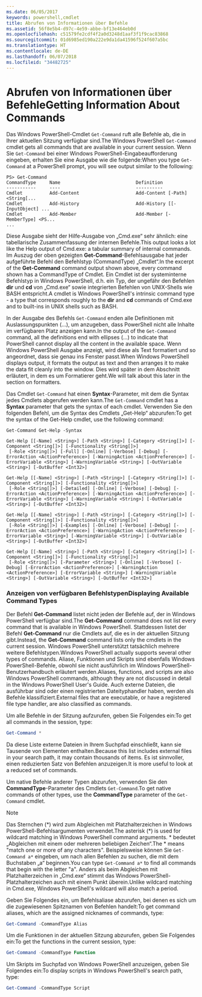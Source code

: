 ```yaml
---
ms.date: 06/05/2017
keywords: powershell,cmdlet
title: Abrufen von Informationen über Befehle
ms.assetid: 56f8e5b4-d97c-4e59-abbe-bf13e464eb0d
ms.openlocfilehash: c51579fe2cdf4f2a0d3248d1aaf3f1f9cac83868
ms.sourcegitcommit: 01d6985ed190a222e9da1da41596f524f607a5bc
ms.translationtype: HT
ms.contentlocale: de-DE
ms.lasthandoff: 06/07/2018
ms.locfileid: "34482725"
---
```

# <a name="getting-information-about-commands"></a><span data-ttu-id="4b5ad-103">Abrufen von Informationen über Befehle</span><span class="sxs-lookup"><span data-stu-id="4b5ad-103">Getting Information About Commands</span></span>
<span data-ttu-id="4b5ad-104">Das Windows PowerShell-Cmdlet `Get-Command` ruft alle Befehle ab, die in Ihrer aktuellen Sitzung verfügbar sind.</span><span class="sxs-lookup"><span data-stu-id="4b5ad-104">The Windows PowerShell `Get-Command` cmdlet gets all commands that are available in your current session.</span></span> <span data-ttu-id="4b5ad-105">Wenn Sie `Get-Command` bei einer Windows PowerShell-Eingabeaufforderung eingeben, erhalten Sie eine Ausgabe wie die folgende:</span><span class="sxs-lookup"><span data-stu-id="4b5ad-105">When you type `Get-Command` at a PowerShell prompt, you will see output similar to the following:</span></span>

```
PS> Get-Command
CommandType     Name                            Definition
-----------     ----                            ----------
Cmdlet          Add-Content                     Add-Content [-Path] <String[...
Cmdlet          Add-History                     Add-History [[-InputObject] ...
Cmdlet          Add-Member                      Add-Member [-MemberType] <PS...
...
```

<span data-ttu-id="4b5ad-106">Diese Ausgabe sieht der Hilfe-Ausgabe von „Cmd.exe“ sehr ähnlich: eine tabellarische Zusammenfassung der internen Befehle.</span><span class="sxs-lookup"><span data-stu-id="4b5ad-106">This output looks a lot like the Help output of Cmd.exe: a tabular summary of internal commands.</span></span> <span data-ttu-id="4b5ad-107">Im Auszug der oben gezeigten **Get-Command**-Befehlsausgabe hat jeder aufgeführte Befehl den Befehlstyp (CommandType) „Cmdlet“.</span><span class="sxs-lookup"><span data-stu-id="4b5ad-107">In the excerpt of the **Get-Command** command output shown above, every command shown has a CommandType of Cmdlet.</span></span> <span data-ttu-id="4b5ad-108">Ein Cmdlet ist der systeminterne Befehlstyp in Windows PowerShell, d.h. ein Typ, der ungefähr den Befehlen **dir** und **cd** von „Cmd.exe“ sowie integrierten Befehlen von UNIX-Shells wie BASH entspricht.</span><span class="sxs-lookup"><span data-stu-id="4b5ad-108">A cmdlet is Windows PowerShell's intrinsic command type - a type that corresponds roughly to the **dir** and **cd** commands of Cmd.exe and to built-ins in UNIX shells such as BASH.</span></span>

<span data-ttu-id="4b5ad-109">In der Ausgabe des Befehls `Get-Command` enden alle Definitionen mit Auslassungspunkten (...), um anzugeben, dass PowerShell nicht alle Inhalte im verfügbaren Platz anzeigen kann.</span><span class="sxs-lookup"><span data-stu-id="4b5ad-109">In the output of the `Get-Command` command, all the definitions end with ellipses (...) to indicate that PowerShell cannot display all the content in the available space.</span></span> <span data-ttu-id="4b5ad-110">Wenn Windows PowerShell Ausgabe anzeigt, wird diese als Text formatiert und so angeordnet, dass sie genau ins Fenster passt.</span><span class="sxs-lookup"><span data-stu-id="4b5ad-110">When Windows PowerShell displays output, it formats the output as text and then arranges it to make the data fit cleanly into the window.</span></span> <span data-ttu-id="4b5ad-111">Dies wird später in dem Abschnitt erläutert, in dem es um Formatierer geht.</span><span class="sxs-lookup"><span data-stu-id="4b5ad-111">We will talk about this later in the section on formatters.</span></span>

<span data-ttu-id="4b5ad-112">Das Cmdlet `Get-Command` hat einen **Syntax**-Parameter, mit dem die Syntax jedes Cmdlets abgerufen werden kann.</span><span class="sxs-lookup"><span data-stu-id="4b5ad-112">The `Get-Command` cmdlet has a **Syntax** parameter that gets the syntax of each cmdlet.</span></span> <span data-ttu-id="4b5ad-113">Verwenden Sie den folgenden Befehl, um die Syntax des Cmdlets „Get-Help“ abzurufen:</span><span class="sxs-lookup"><span data-stu-id="4b5ad-113">To get the syntax of the Get-Help cmdlet, use the following command:</span></span>

```
Get-Command Get-Help -Syntax

Get-Help [[-Name] <String>] [-Path <String>] [-Category <String[]>] [-Component <String[]>] [-Functionality <String[]>]
 [-Role <String[]>] [-Full] [-Online] [-Verbose] [-Debug] [-ErrorAction <ActionPreference>] [-WarningAction <ActionPreference>] [-ErrorVariable <String>] [-WarningVariable <String>] [-OutVariable <String>] [-OutBuffer <Int32>]

Get-Help [[-Name] <String>] [-Path <String>] [-Category <String[]>] [-Component <String[]>] [-Functionality <String[]>]
 [-Role <String[]>] [-Detailed] [-Online] [-Verbose] [-Debug] [-ErrorAction <ActionPreference>] [-WarningAction <ActionPreference>] [-ErrorVariable <String>] [-WarningVariable <String>] [-OutVariable <String>] [-OutBuffer <Int32>]

Get-Help [[-Name] <String>] [-Path <String>] [-Category <String[]>] [-Component <String[]>] [-Functionality <String[]>]
 [-Role <String[]>] [-Examples] [-Online] [-Verbose] [-Debug] [-ErrorAction <ActionPreference>] [-WarningAction <ActionPreference>] [-ErrorVariable <String>] [-WarningVariable <String>] [-OutVariable <String>] [-OutBuffer <Int32>]

Get-Help [[-Name] <String>] [-Path <String>] [-Category <String[]>] [-Component <String[]>] [-Functionality <String[]>]
 [-Role <String[]>] [-Parameter <String>] [-Online] [-Verbose] [-Debug] [-ErrorAction <ActionPreference>] [-WarningAction <ActionPreference>] [-ErrorVariable <String>] [-WarningVariable <String>] [-OutVariable <String>] [-OutBuffer <Int32>]
```

### <a name="displaying-available-command-types"></a><span data-ttu-id="4b5ad-114">Anzeigen von verfügbaren Befehlstypen</span><span class="sxs-lookup"><span data-stu-id="4b5ad-114">Displaying Available Command Types</span></span>
<span data-ttu-id="4b5ad-115">Der Befehl **Get-Command** listet nicht jeden der Befehle auf, der in Windows PowerShell verfügbar sind.</span><span class="sxs-lookup"><span data-stu-id="4b5ad-115">The **Get-Command** command does not list every command that is available in Windows PowerShell.</span></span> <span data-ttu-id="4b5ad-116">Stattdessen listet der Befehl **Get-Command** nur die Cmdlets auf, die es in der aktuellen Sitzung gibt.</span><span class="sxs-lookup"><span data-stu-id="4b5ad-116">Instead, the **Get-Command** command lists only the cmdlets in the current session.</span></span> <span data-ttu-id="4b5ad-117">Windows PowerShell unterstützt tatsächlich mehrere weitere Befehlstypen.</span><span class="sxs-lookup"><span data-stu-id="4b5ad-117">Windows PowerShell actually supports several other types of commands.</span></span> <span data-ttu-id="4b5ad-118">Aliase, Funktionen und Skripts sind ebenfalls Windows PowerShell-Befehle, obwohl sie nicht ausführlich im Windows PowerShell-Benutzerhandbuch erläutert werden.</span><span class="sxs-lookup"><span data-stu-id="4b5ad-118">Aliases, functions, and scripts are also Windows PowerShell commands, although they are not discussed in detail in the Windows PowerShell User's Guide.</span></span> <span data-ttu-id="4b5ad-119">Auch externe Dateien, die ausführbar sind oder einen registrierten Dateityphandler haben, werden als Befehle klassifiziert.</span><span class="sxs-lookup"><span data-stu-id="4b5ad-119">External files that are executable, or have a registered file type handler, are also classified as commands.</span></span>

<span data-ttu-id="4b5ad-120">Um alle Befehle in der Sitzung aufzurufen, geben Sie Folgendes ein:</span><span class="sxs-lookup"><span data-stu-id="4b5ad-120">To get all commands in the session, type:</span></span>

```powershell
Get-Command *
```

<span data-ttu-id="4b5ad-121">Da diese Liste externe Dateien in Ihrem Suchpfad einschließt, kann sie Tausende von Elementen enthalten.</span><span class="sxs-lookup"><span data-stu-id="4b5ad-121">Because this list includes external files in your search path, it may contain thousands of items.</span></span> <span data-ttu-id="4b5ad-122">Es ist sinnvoller, einen reduzierten Satz von Befehlen anzuzeigen.</span><span class="sxs-lookup"><span data-stu-id="4b5ad-122">It is more useful to look at a reduced set of commands.</span></span>

<span data-ttu-id="4b5ad-123">Um native Befehle anderer Typen abzurufen, verwenden Sie den **CommandType**-Parameter des Cmdlets `Get-Command`.</span><span class="sxs-lookup"><span data-stu-id="4b5ad-123">To get native commands of other types, use the **CommandType** parameter of the `Get-Command` cmdlet.</span></span>

> [!NOTE]
> <span data-ttu-id="4b5ad-124">Das Sternchen (\*) wird zum Abgleichen mit Platzhalterzeichen in Windows PowerShell-Befehlsargumenten verwendet.</span><span class="sxs-lookup"><span data-stu-id="4b5ad-124">The asterisk (\*) is used for wildcard matching in Windows PowerShell command arguments.</span></span> <span data-ttu-id="4b5ad-125">\* bedeutet „Abgleichen mit einem oder mehreren beliebigen Zeichen“.</span><span class="sxs-lookup"><span data-stu-id="4b5ad-125">The \* means "match one or more of any characters".</span></span> <span data-ttu-id="4b5ad-126">Beispielsweise können Sie `Get-Command a*` eingeben, um nach allen Befehlen zu suchen, die mit dem Buchstaben „a“ beginnen.</span><span class="sxs-lookup"><span data-stu-id="4b5ad-126">You can type `Get-Command a*` to find all commands that begin with the letter "a".</span></span> <span data-ttu-id="4b5ad-127">Anders als beim Abgleichen mit Platzhalterzeichen in „Cmd.exe“ stimmt das Windows PowerShell-Platzhalterzeichen auch mit einem Punkt überein.</span><span class="sxs-lookup"><span data-stu-id="4b5ad-127">Unlike wildcard matching in Cmd.exe, Windows PowerShell's wildcard will also match a period.</span></span>

<span data-ttu-id="4b5ad-128">Geben Sie Folgendes ein, um Befehlsaliase abzurufen, bei denen es sich um die zugewiesenen Spitznamen von Befehlen handelt:</span><span class="sxs-lookup"><span data-stu-id="4b5ad-128">To get command aliases, which are the assigned nicknames of commands, type:</span></span>

```powershell
Get-Command -CommandType Alias
```

<span data-ttu-id="4b5ad-129">Um die Funktionen in der aktuellen Sitzung abzurufen, geben Sie Folgendes ein:</span><span class="sxs-lookup"><span data-stu-id="4b5ad-129">To get the functions in the current session, type:</span></span>

```powershell
Get-Command -CommandType Function
```

<span data-ttu-id="4b5ad-130">Um Skripts im Suchpfad von Windows PowerShell anzuzeigen, geben Sie Folgendes ein:</span><span class="sxs-lookup"><span data-stu-id="4b5ad-130">To display scripts in Windows PowerShell's search path, type:</span></span>

```powershell
Get-Command -CommandType Script
```
